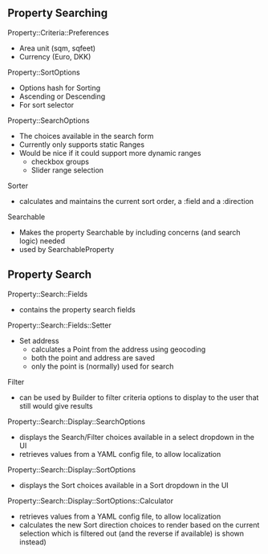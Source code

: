 ## Property Searching

Property::Criteria::Preferences
  - Area unit (sqm, sqfeet)
  - Currency (Euro, DKK)

Property::SortOptions
  - Options hash for Sorting
  - Ascending or Descending
  - For sort selector

Property::SearchOptions
  - The choices available in the search form
  - Currently only supports static Ranges
  - Would be nice if it could support more dynamic ranges 
    - checkbox groups
    - Slider range selection

Sorter
  - calculates and maintains the current sort order, a :field and a :direction

Searchable
  - Makes the property Searchable by including concerns (and search logic) needed
  - used by SearchableProperty

## Property Search

Property::Search::Fields
  - contains the property search fields

Property::Search::Fields::Setter
  - Set address
    - calculates a Point from the address using geocoding
    - both the point and address are saved
    - only the point is (normally) used for search


Filter
  - can be used by Builder to filter criteria options to display to the user that still would give results

Property::Search::Display::SearchOptions
  - displays the Search/Filter choices available in a select dropdown in the UI
  - retrieves values from a YAML config file, to allow localization

Property::Search::Display::SortOptions
  - displays the Sort choices available in a Sort dropdown in the UI

Property::Search::Display::SortOptions::Calculator
  - retrieves values from a YAML config file, to allow localization
  - calculates the new Sort direction choices to render based on the current selection which is filtered out (and the reverse if available) is shown instead)
